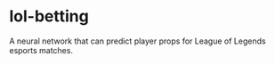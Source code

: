 # lol-betting
A neural network that can predict player props for League of Legends esports matches.
